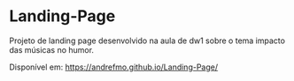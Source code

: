 # Landing-Page
Projeto de landing page desenvolvido na aula de dw1 sobre o tema impacto das músicas no humor.

Disponível em: https://andrefmo.github.io/Landing-Page/
